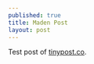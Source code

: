 ```yaml
---
published: true
title: Maden Post
layout: post
---
```

Test post of [tinypost.co](https://tinypress.co/new).
